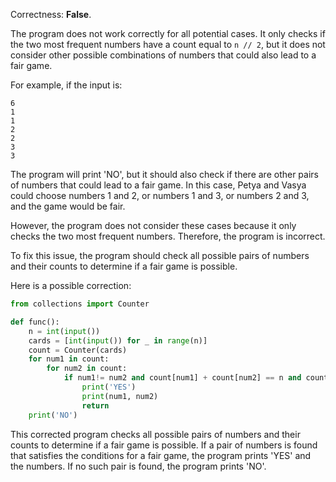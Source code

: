 Correctness: **False**.

The program does not work correctly for all potential cases. It only checks if the two most frequent numbers have a count equal to `n // 2`, but it does not consider other possible combinations of numbers that could also lead to a fair game.

For example, if the input is:
```
6
1
1
2
2
3
3
```
The program will print 'NO', but it should also check if there are other pairs of numbers that could lead to a fair game. In this case, Petya and Vasya could choose numbers 1 and 2, or numbers 1 and 3, or numbers 2 and 3, and the game would be fair.

However, the program does not consider these cases because it only checks the two most frequent numbers. Therefore, the program is incorrect.

To fix this issue, the program should check all possible pairs of numbers and their counts to determine if a fair game is possible. 

Here is a possible correction:
```python
from collections import Counter

def func():
    n = int(input())
    cards = [int(input()) for _ in range(n)]
    count = Counter(cards)
    for num1 in count:
        for num2 in count:
            if num1!= num2 and count[num1] + count[num2] == n and count[num1] == count[num2]:
                print('YES')
                print(num1, num2)
                return
    print('NO')
```
This corrected program checks all possible pairs of numbers and their counts to determine if a fair game is possible. If a pair of numbers is found that satisfies the conditions for a fair game, the program prints 'YES' and the numbers. If no such pair is found, the program prints 'NO'.